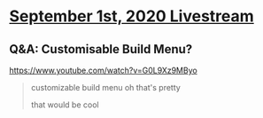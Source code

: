 # [September 1st, 2020 Livestream](../2020-09-01.md)
## Q&A: Customisable Build Menu?
https://www.youtube.com/watch?v=G0L9Xz9MByo
> customizable build menu oh that's pretty
>
> that would be cool
>
